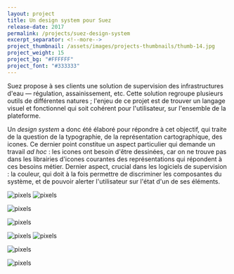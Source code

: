 ```yaml
---
layout: project
title: Un design system pour Suez
release-date: 2017
permalink: /projects/suez-design-system
excerpt_separator: <!--more-->
project_thumbnail: /assets/images/projects-thumbnails/thumb-14.jpg
project_weight: 15
project_bg: "#FFFFFF"
project_font: "#333333"
---
```

Suez propose à ses clients une solution de supervision des infrastructures d'eau ― régulation, assainissement, etc. Cette solution regroupe plusieurs outils de différentes natures ; l'enjeu de ce projet est de trouver un langage visuel et fonctionnel qui soit cohérent pour l'utilisateur, sur l'ensemble de la plateforme. 

Un _design system_ a donc été élaboré pour répondre à cet objectif, qui traite de la question de la typographie, de la représentation cartographique, des icones. Ce dernier point constitue un aspect particulier qui demande un travail _ad hoc_ : les icones ont besoin d'être dessinées, car on ne trouve pas dans les librairies d'icones courantes des représentations qui répondent à ces besoins métier. Dernier aspect, crucial dans les logiciels de supervision : la couleur, qui doit à la fois permettre de discriminer les composantes du système, et de pouvoir alerter l'utilisateur sur l'état d'un de ses éléments.

![pixels](/assets/images/projects/suez/suez-2.jpg)
![pixels](/assets/images/projects/suez/suez-5.jpg)

![pixels](/assets/images/projects/suez/suez-1.jpg)

![pixels](/assets/images/projects/suez/suez-6.jpg)

![pixels](/assets/images/projects/suez/suez-8.jpg)
![pixels](/assets/images/projects/suez/suez-7.jpg)

![pixels](/assets/images/projects/suez/suez-9.jpg)


![pixels](/assets/images/projects/suez/suez-0.jpg)
